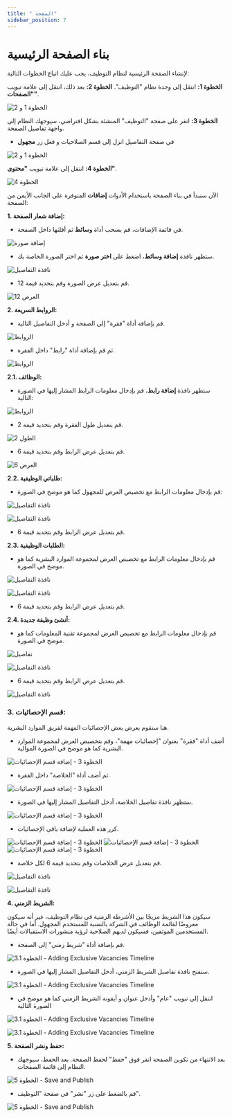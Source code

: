 ```yaml
---
title: " الصفحة"
sidebar_position: 7
---
```


# بناء الصفحة الرئيسية

لإنشاء الصفحة الرئيسية لنظام التوظيف، يجب عليك اتباع الخطوات التالية:

**الخطوة 1:** انتقل إلى وحدة نظام "التوظيف".
**الخطوة 2:** بعد ذلك، انتقل إلى علامة تبويب **"الصفحات"**.

![الخطوة 1 و 2](../../../../static/img/tutorial/recruitment-system/recruitment-system-creating-pages(1).png)

**الخطوة 3:** انقر على صفحة "التوظيف" المنشئة بشكل افتراضي، سيوجهك النظام إلى واجهة تفاصيل الصفحة.

- في صفحة التفاصيل انزل إلى قسم الصلاحيات و فعل زر **مجهول**

![الخطوة 1 و 2](../../../../static/img/tutorial/recruitment-system/recruitment-system-creating-pages(34).png)


**الخطوة 4:** انتقل إلى علامة تبويب **"محتوى"**.

![الخطوة 4](../../../../static/img/tutorial/recruitment-system/recruitment-system-creating-pages(2).png)

الآن سنبدأ في بناء الصفحة باستخدام الأدوات **إضافات** المتوفرة على الجانب الأيمن من الصفحة:

**1. إضافة شعار الصفحة:**

   - في قائمة الإضافات، قم بسحب أداة **وسائط** ثم أفلتها داخل الصفحة.

![إضافة صورة](../../../../static/img/tutorial/recruitment-system/recruitment-system-creating-pages(3).png)

   - ستظهر نافذة **إضافة وسائط**، اضغط على **اختر صورة** ثم اختر الصورة الخاصة بك.

![نافذة التفاصيل](../../../../static/img/tutorial/recruitment-system/recruitment-system-creating-pages(4).png)

   - قم بتعديل عرض الصورة وقم بتحديد قيمة 12.

![العرض 12](../../../../static/img/tutorial/recruitment-system/recruitment-system-creating-pages(5).png)

**2. الروابط السريعة:**

   - قم بإضافة أداة "فقرة" إلى الصفحة و أدخل التفاصيل التالية.

![الروابط](../../../../static/img/tutorial/recruitment-system/recruitment-system-creating-pages(6).png)

   - ثم قم بإضافة أداة "رابط" داخل الفقرة.

![الروابط](../../../../static/img/tutorial/recruitment-system/recruitment-system-creating-pages(7).png)

**2.1. الوظائف:**
   - ستظهر نافذة **إضافة رابط**، قم بإدخال معلومات الرابط المشار إليها في الصورة التالية:

![الروابط](../../../../static/img/tutorial/recruitment-system/recruitment-system-creating-pages(8).png)

   - قم بتعديل طول الفقرة وقم بتحديد قيمة 2.

![الطول 2](../../../../static/img/tutorial/recruitment-system/recruitment-system-creating-pages(9).png)

   - قم بتعديل عرض الرابط وقم بتحديد قيمة 6.

![العرض 6](../../../../static/img/tutorial/recruitment-system/recruitment-system-creating-pages(10).png)


**2.2. طلباتي الوظيفية:**
   - قم بإدخال معلومات الرابط مع تخصيص العرض للمجهول كما هو موضح في الصورة:

![نافذة التفاصيل](../../../../static/img/tutorial/recruitment-system/recruitment-system-creating-pages(11).png)


![نافذة التفاصيل](../../../../static/img/tutorial/recruitment-system/recruitment-system-creating-pages(14).png)

   - قم بتعديل عرض الرابط وقم بتحديد قيمة 6.


**2.3. الطلبات الوظيفية:**
   - قم بإدخال معلومات الرابط مع تخصيص العرض لمجموعة الموارد البشرية كما هو موضح في الصورة.

![نافذة التفاصيل](../../../../static/img/tutorial/recruitment-system/recruitment-system-creating-pages(15).png)

![نافذة التفاصيل](../../../../static/img/tutorial/recruitment-system/recruitment-system-creating-pages(16).png)

   - قم بتعديل عرض الرابط وقم بتحديد قيمة 6.


**2.4. أنشئ وظيفة جديدة:**

   - قم بإدخال معلومات الرابط مع تخصيص العرض لمجموعة تقنية المعلومات كما هو موضح في الصورة.

![تفاصيل](../../../../static/img/tutorial/recruitment-system/recruitment-system-creating-pages(17).png)

![نافذة التفاصيل](../../../../static/img/tutorial/recruitment-system/recruitment-system-creating-pages(18).png)

   - قم بتعديل عرض الرابط وقم بتحديد قيمة 6.

![نافذة التفاصيل](../../../../static/img/tutorial/recruitment-system/recruitment-system-creating-pages(19).png)


### 3. قسم الإحصائيات:

هنا سنقوم بعرض بعض الإحصائيات المهمة لفريق الموارد البشرية.

- أضف أداة "فقرة" بعنوان "إحصائيات مهمة"، وقم بتخصيص العرض لمجموعة الموارد البشرية كما هو موضح في الصورة الموالية.

![الخطوة 3 - إضافة قسم الإحصائيات](../../../../static/img/tutorial/recruitment-system/recruitment-system-creating-pages(20).png)

- ثم أضف أداة "الخلاصة" داخل الفقرة.

![الخطوة 3 - إضافة قسم الإحصائيات](../../../../static/img/tutorial/recruitment-system/recruitment-system-creating-pages(21).png)

- ستظهر نافذة تفاصيل الخلاصة، أدخل التفاصيل المشار إليها في الصورة.

![الخطوة 3 - إضافة قسم الإحصائيات](../../../../static/img/tutorial/recruitment-system/recruitment-system-creating-pages(22).png)

- كرر هذه العملية لإضافة باقي الإحصائيات.

![الخطوة 3 - إضافة قسم الإحصائيات](../../../../static/img/tutorial/recruitment-system/recruitment-system-creating-pages(23).png)
![الخطوة 3 - إضافة قسم الإحصائيات](../../../../static/img/tutorial/recruitment-system/recruitment-system-creating-pages(24).png)
![الخطوة 3 - إضافة قسم الإحصائيات](../../../../static/img/tutorial/recruitment-system/recruitment-system-creating-pages(25).png)

   - قم بتعديل عرض الخلاصات وقم بتحديد قيمة 6 لكل خلاصة.

![نافذة التفاصيل](../../../../static/img/tutorial/recruitment-system/recruitment-system-creating-pages(26).png)

![نافذة التفاصيل](../../../../static/img/tutorial/recruitment-system/recruitment-system-creating-pages(27).png)


**4. الشريط الزمني:**

سيكون هذا الشريط مزيجًا بين الأشرطة الزمنية في نظام التوظيف، غير أنه سيكون معروضًا لقائمة الوظائف في الشركة بالنسبة للمستخدم المجهول. أما في حالة المستخدمين الموثقين، فسيكون لديهم الصلاحية لرؤية منشورات الاستقبالات أيضًا.

   - قم بإضافة أداة "شريط زمني" إلى الصفحة.

![الخطوة 3.1 - Adding Exclusive Vacancies Timeline](../../../../static/img/tutorial/recruitment-system/recruitment-system-creating-pages(28).png)

   - ستفتح نافذة تفاصيل الشريط الزمني، أدخل التفاصيل المشار إليها في الصورة.

![الخطوة 3.1 - Adding Exclusive Vacancies Timeline](../../../../static/img/tutorial/recruitment-system/recruitment-system-creating-pages(29).png)


- انتقل إلى تبويب "عام" وأدخل عنوان و أيقونة الشريط الزمني كما هو موضح في الصورة التالية

![الخطوة 3.1 - Adding Exclusive Vacancies Timeline](../../../../static/img/tutorial/recruitment-system/recruitment-system-creating-pages(30).png)

![الخطوة 3.1 - Adding Exclusive Vacancies Timeline](../../../../static/img/tutorial/recruitment-system/recruitment-system-creating-pages(31).png)


**5. حفظ ونشر الصفحة:**

   - بعد الانتهاء من تكوين الصفحة انقر فوق "حفظ" لحفظ الصفحة. بعد الحفظ، سيوجهك النظام إلى قائمة الصفحات.

![الخطوة 5 - Save and Publish](../../../../static/img/tutorial/recruitment-system/recruitment-system-creating-pages(32).png)

- قم بالضغط على زر "نشر" في صفحة "التوظيف". 

![الخطوة 5 - Save and Publish](../../../../static/img/tutorial/recruitment-system/recruitment-system-creating-pages(33).png)
